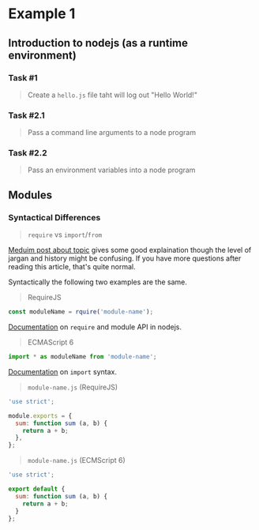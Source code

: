 # Example 1

## Introduction to nodejs (as a runtime environment)

### Task #1
> Create a `hello.js` file taht will log out "Hello World!"

### Task #2.1
> Pass a command line arguments to a node program

### Task #2.2
> Pass an environment variables into a node program


## Modules

### Syntactical Differences

> `require` vs `import`/`from`

[Meduim post about topic](https://medium.com/computed-comparisons/commonjs-vs-amd-vs-requirejs-vs-es6-modules-2e814b114a0b) gives some good explaination though the level of jargan and history might be confusing. If you have more questions after reading this article, that's quite normal.

Syntactically the following two examples are the same.
> RequireJS
```js
const moduleName = rquire('module-name');
```
[Documentation](https://nodejs.org/api/modules.html) on `require` and module API in nodejs.

> ECMAScript 6
```js
import * as moduleName from 'module-name';
```
[Documentation](https://developer.mozilla.org/en-US/docs/Web/JavaScript/Reference/Statements/import) on `import` syntax.

> `module-name.js` (RequireJS)
```js
'use strict';

module.exports = {
  sum: function sum (a, b) {
    return a + b;
  },
};
```

> `module-name.js` (ECMScript 6)
```js
'use strict';

export default {
  sum: function sum (a, b) {
    return a + b;
  }
};
```
